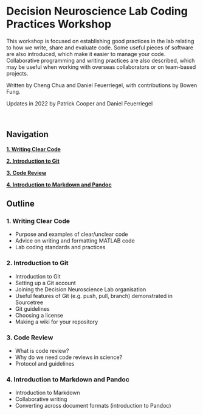 # Decision Neuroscience Lab Coding Practices Workshop

This workshop is focused on establishing good practices in the lab relating to how we write, share and evaluate code. Some useful pieces of software are also introduced, which make it easier to manage your code. Collaborative programming and writing practices are also described, which may be useful when working with overseas collaborators or on team-based projects.

Written by Cheng Chua and Daniel Feuerriegel, with contributions by Bowen Fung.

Updates in 2022 by Patrick Cooper and Daniel Feuerriegel

<br/>

## Navigation

[**1. Writing Clear Code**](https://github.com/Decision-Neuroscience-Lab/coding-workshop-material/blob/master/Writing-Clear-Code.md)

[**2. Introduction to Git**](https://github.com/Decision-Neuroscience-Lab/coding-workshop-material/blob/master/Introduction-to-Git.md)

[**3. Code Review**](https://github.com/Decision-Neuroscience-Lab/coding-workshop-material/blob/master/Code-Peer-Review.md)

[**4. Introduction to Markdown and Pandoc**](https://github.com/Decision-Neuroscience-Lab/coding-workshop-material/blob/master/Intro-to-Markdown-and-Pandoc.md)


## Outline

### 1. Writing Clear Code

* Purpose and examples of clear/unclear code
* Advice on writing and formatting MATLAB code
* Lab coding standards and practices


### 2. Introduction to Git

* Introduction to Git
* Setting up a Git account
* Joining the Decision Neuroscience Lab organisation
* Useful features of Git (e.g. push, pull, branch) demonstrated in Sourcetree
* Git guidelines
* Choosing a license
* Making a wiki for your repository


### 3. Code Review

* What is code review?
* Why do we need code reviews in science?
* Protocol and guidelines

### 4. Introduction to Markdown and Pandoc

* Introduction to Markdown
* Collaborative writing
* Converting across document formats (introduction to Pandoc)

 



